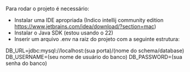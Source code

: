 Para rodar o projeto é necessário:

- Instalar uma IDE apropriada (Indico intellij community edition https://www.jetbrains.com/idea/download/?section=mac)
- Instalar o Java SDK (estou usando o 22)
- Inserir um arquivo .env na raiz do projeto com a seguinte estrutura:

DB_URL=jdbc:mysql://localhost:(sua porta)/(nome do schema/database)
DB_USERNAME=(seu nome de usuário do banco)
DB_PASSWORD=(sua senha do banco)
